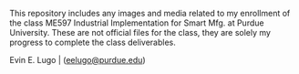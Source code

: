 This repository includes any images and media related to my enrollment of the class ME597 Industrial Implementation for Smart Mfg. at Purdue University. These are not official files for the class, they are solely my progress to complete the class deliverables.

Evin E. Lugo | (eelugo@purdue.edu) 
